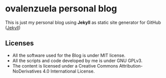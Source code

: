 # ovalenzuela personal blog

This is just my personal blog using **Jekyll** as static site generator for GitHub ([Jekyll](https://github.com/jekyll/jekyll))

## Licenses

* All the software used for the Blog is under MIT license.
* All the scripts and code developed by me is under GNU GPLv3.
* The content is licensed under a Creative Commons Attribution-NoDerivatives 4.0 International License.
